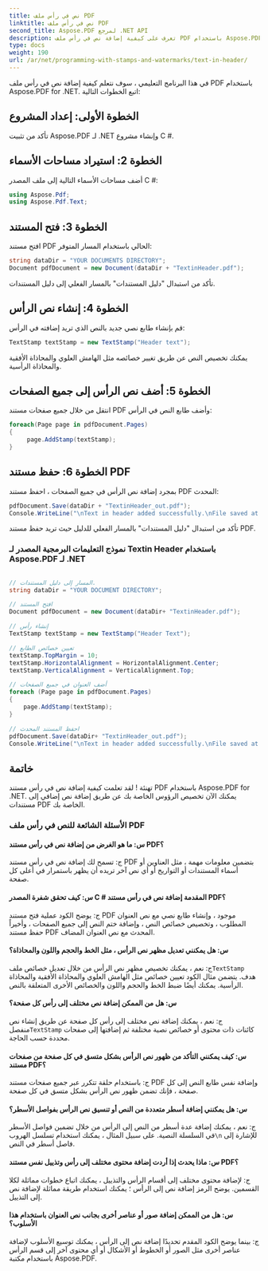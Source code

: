 ```yaml
---
title: نص في رأس ملف PDF
linktitle: نص في رأس ملف PDF
second_title: Aspose.PDF لمرجع .NET API
description: تعرف على كيفية إضافة نص في رأس ملف PDF باستخدام Aspose.PDF for .NET.
type: docs
weight: 190
url: /ar/net/programming-with-stamps-and-watermarks/text-in-header/
---
```

في هذا البرنامج التعليمي ، سوف نتعلم كيفية إضافة نص في رأس ملف PDF باستخدام Aspose.PDF for .NET. اتبع الخطوات التالية:

## الخطوة الأولى: إعداد المشروع

تأكد من تثبيت Aspose.PDF لـ .NET وإنشاء مشروع C #.

## الخطوة 2: استيراد مساحات الأسماء

أضف مساحات الأسماء التالية إلى ملف المصدر C #:

```csharp
using Aspose.Pdf;
using Aspose.Pdf.Text;
```

## الخطوة 3: فتح المستند

افتح مستند PDF الحالي باستخدام المسار المتوفر:

```csharp
string dataDir = "YOUR DOCUMENTS DIRECTORY";
Document pdfDocument = new Document(dataDir + "TextinHeader.pdf");
```

تأكد من استبدال "دليل المستندات" بالمسار الفعلي إلى دليل المستندات.

## الخطوة 4: إنشاء نص الرأس

قم بإنشاء طابع نصي جديد بالنص الذي تريد إضافته في الرأس:

```csharp
TextStamp textStamp = new TextStamp("Header text");
```

يمكنك تخصيص النص عن طريق تغيير خصائصه مثل الهامش العلوي والمحاذاة الأفقية والمحاذاة الرأسية.

## الخطوة 5: أضف نص الرأس إلى جميع الصفحات

انتقل من خلال جميع صفحات مستند PDF وأضف طابع النص في الرأس:

```csharp
foreach(Page page in pdfDocument.Pages)
{
     page.AddStamp(textStamp);
}
```

## الخطوة 6: حفظ مستند PDF

بمجرد إضافة نص الرأس في جميع الصفحات ، احفظ مستند PDF المحدث:

```csharp
pdfDocument.Save(dataDir + "TextinHeader_out.pdf");
Console.WriteLine("\nText in header added successfully.\nFile saved at: " + dataDir);
```

تأكد من استبدال "دليل المستندات" بالمسار الفعلي للدليل حيث تريد حفظ مستند PDF.

### نموذج التعليمات البرمجية المصدر لـ Textin Header باستخدام Aspose.PDF لـ .NET 
```csharp

// المسار إلى دليل المستندات.
string dataDir = "YOUR DOCUMENT DIRECTORY";

// افتح المستند
Document pdfDocument = new Document(dataDir+ "TextinHeader.pdf");

// إنشاء رأس
TextStamp textStamp = new TextStamp("Header Text");

// تعيين خصائص الطابع
textStamp.TopMargin = 10;
textStamp.HorizontalAlignment = HorizontalAlignment.Center;
textStamp.VerticalAlignment = VerticalAlignment.Top;

// أضف العنوان في جميع الصفحات
foreach (Page page in pdfDocument.Pages)
{
	page.AddStamp(textStamp);
}

// احفظ المستند المحدث
pdfDocument.Save(dataDir+ "TextinHeader_out.pdf");
Console.WriteLine("\nText in header added successfully.\nFile saved at " + dataDir);

```

## خاتمة

تهنئة ! لقد تعلمت كيفية إضافة نص في رأس مستند PDF باستخدام Aspose.PDF for .NET. يمكنك الآن تخصيص الرؤوس الخاصة بك عن طريق إضافة نص إضافي إلى مستندات PDF الخاصة بك.

### الأسئلة الشائعة للنص في رأس ملف PDF

#### س: ما هو الغرض من إضافة نص في رأس مستند PDF؟

ج: تسمح لك إضافة نص في رأس مستند PDF بتضمين معلومات مهمة ، مثل العناوين أو أسماء المستندات أو التواريخ أو أي نص آخر تريده أن يظهر باستمرار في أعلى كل صفحة.

#### س: كيف تحقق شفرة المصدر C # المقدمة إضافة نص في رأس مستند PDF؟

ج: يوضح الكود عملية فتح مستند PDF موجود ، وإنشاء طابع نصي مع نص العنوان المطلوب ، وتخصيص خصائص النص ، وإضافة ختم النص إلى جميع الصفحات ، وأخيراً حفظ مستند PDF المحدث مع نص العنوان المضاف.

#### س: هل يمكنني تعديل مظهر نص الرأس ، مثل الخط والحجم واللون والمحاذاة؟

ج: نعم ، يمكنك تخصيص مظهر نص الرأس من خلال تعديل خصائص ملف`TextStamp` هدف. يتضمن مثال الكود تعيين خصائص مثل الهامش العلوي والمحاذاة الأفقية والمحاذاة الرأسية. يمكنك أيضًا ضبط الخط والحجم واللون والخصائص الأخرى المتعلقة بالنص.

#### س: هل من الممكن إضافة نص مختلف إلى رأس كل صفحة؟

 ج: نعم ، يمكنك إضافة نص مختلف إلى رأس كل صفحة عن طريق إنشاء نص منفصل`TextStamp` كائنات ذات محتوى أو خصائص نصية مختلفة ثم إضافتها إلى صفحات محددة حسب الحاجة.

#### س: كيف يمكنني التأكد من ظهور نص الرأس بشكل متسق في كل صفحة من صفحات مستند PDF؟

ج: باستخدام حلقة تتكرر عبر جميع صفحات مستند PDF وإضافة نفس طابع النص إلى كل صفحة ، فإنك تضمن ظهور نص الرأس بشكل متسق في كل صفحة.

#### س: هل يمكنني إضافة أسطر متعددة من النص أو تنسيق نص الرأس بفواصل الأسطر؟

 ج: نعم ، يمكنك إضافة عدة أسطر من النص إلى الرأس من خلال تضمين فواصل الأسطر في السلسلة النصية. على سبيل المثال ، يمكنك استخدام تسلسل الهروب`\n` للإشارة إلى فاصل أسطر في النص.

#### س: ماذا يحدث إذا أردت إضافة محتوى مختلف إلى رأس وتذييل نفس مستند PDF؟

ج: لإضافة محتوى مختلف إلى أقسام الرأس والتذييل ، يمكنك اتباع خطوات مماثلة لكلا القسمين. يوضح الرمز إضافة نص إلى الرأس ؛ يمكنك استخدام طريقة مماثلة لإضافة نص إلى التذييل.

#### س: هل من الممكن إضافة صور أو عناصر أخرى بجانب نص العنوان باستخدام هذا الأسلوب؟

ج: بينما يوضح الكود المقدم تحديدًا إضافة نص إلى الرأس ، يمكنك توسيع الأسلوب لإضافة عناصر أخرى مثل الصور أو الخطوط أو الأشكال أو أي محتوى آخر إلى قسم الرأس باستخدام مكتبة Aspose.PDF.
